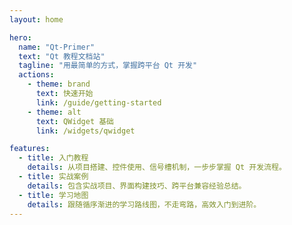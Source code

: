 ```yaml
---
layout: home

hero:
  name: "Qt-Primer"
  text: "Qt 教程文档站"
  tagline: "用最简单的方式，掌握跨平台 Qt 开发"
  actions:
    - theme: brand
      text: 快速开始
      link: /guide/getting-started
    - theme: alt
      text: QWidget 基础
      link: /widgets/qwidget

features:
  - title: 入门教程
    details: 从项目搭建、控件使用、信号槽机制，一步步掌握 Qt 开发流程。
  - title: 实战案例
    details: 包含实战项目、界面构建技巧、跨平台兼容经验总结。
  - title: 学习地图
    details: 跟随循序渐进的学习路线图，不走弯路，高效入门到进阶。
---
```

